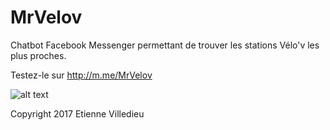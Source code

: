 # MrVelov
Chatbot Facebook Messenger permettant de trouver les stations Vélo'v les plus proches. 

Testez-le sur http://m.me/MrVelov

![alt text](https://scontent.xx.fbcdn.net/v/t1.0-0/p280x280/14731141_205496459855943_7622627643118242504_n.png?oh=8e9e5e52450a47d8282554fda33f532a&oe=59885EFF)

Copyright 2017 Etienne Villedieu
